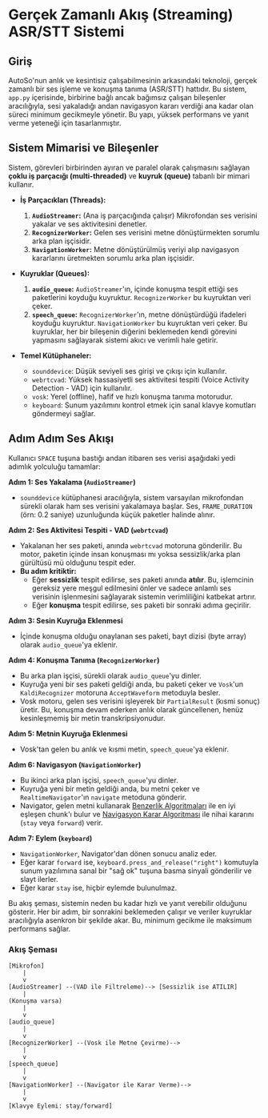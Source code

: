 # Gerçek Zamanlı Akış (Streaming) ASR/STT Sistemi

## Giriş

AutoSo'nun anlık ve kesintisiz çalışabilmesinin arkasındaki teknoloji, gerçek zamanlı bir ses işleme ve konuşma tanıma (ASR/STT) hattıdır. Bu sistem, `app.py` içerisinde, birbirine bağlı ancak bağımsız çalışan bileşenler aracılığıyla, sesi yakaladığı andan navigasyon kararı verdiği ana kadar olan süreci minimum gecikmeyle yönetir. Bu yapı, yüksek performans ve yanıt verme yeteneği için tasarlanmıştır.

## Sistem Mimarisi ve Bileşenler

Sistem, görevleri birbirinden ayıran ve paralel olarak çalışmasını sağlayan **çoklu iş parçacığı (multi-threaded)** ve **kuyruk (queue)** tabanlı bir mimari kullanır.

-   **İş Parçacıkları (Threads):**
    1.  **`AudioStreamer`:** (Ana iş parçacığında çalışır) Mikrofondan ses verisini yakalar ve ses aktivitesini denetler.
    2.  **`RecognizerWorker`:** Gelen ses verisini metne dönüştürmekten sorumlu arka plan işçisidir.
    3.  **`NavigationWorker`:** Metne dönüştürülmüş veriyi alıp navigasyon kararlarını üretmekten sorumlu arka plan işçisidir.

-   **Kuyruklar (Queues):**
    1.  **`audio_queue`:** `AudioStreamer`'ın, içinde konuşma tespit ettiği ses paketlerini koyduğu kuyruktur. `RecognizerWorker` bu kuyruktan veri çeker.
    2.  **`speech_queue`:** `RecognizerWorker`'ın, metne dönüştürdüğü ifadeleri koyduğu kuyruktur. `NavigationWorker` bu kuyruktan veri çeker.
    Bu kuyruklar, her bir bileşenin diğerini beklemeden kendi görevini yapmasını sağlayarak sistemi akıcı ve verimli hale getirir.

-   **Temel Kütüphaneler:**
    -   `sounddevice`: Düşük seviyeli ses girişi ve çıkışı için kullanılır.
    -   `webrtcvad`: Yüksek hassasiyetli ses aktivitesi tespiti (Voice Activity Detection - VAD) için kullanılır.
    -   `vosk`: Yerel (offline), hafif ve hızlı konuşma tanıma motorudur.
    -   `keyboard`: Sunum yazılımını kontrol etmek için sanal klavye komutları göndermeyi sağlar.

## Adım Adım Ses Akışı

Kullanıcı `SPACE` tuşuna bastığı andan itibaren ses verisi aşağıdaki yedi adımlık yolculuğu tamamlar:

**Adım 1: Ses Yakalama (`AudioStreamer`)**
-   `sounddevice` kütüphanesi aracılığıyla, sistem varsayılan mikrofondan sürekli olarak ham ses verisini yakalamaya başlar. Ses, `FRAME_DURATION` (örn: 0.2 saniye) uzunluğunda küçük paketler halinde alınır.

**Adım 2: Ses Aktivitesi Tespiti - VAD (`webrtcvad`)**
-   Yakalanan her ses paketi, anında `webrtcvad` motoruna gönderilir. Bu motor, paketin içinde insan konuşması mı yoksa sessizlik/arka plan gürültüsü mü olduğunu tespit eder.
-   **Bu adım kritiktir:**
    -   Eğer **sessizlik** tespit edilirse, ses paketi anında **atılır**. Bu, işlemcinin gereksiz yere meşgul edilmesini önler ve sadece anlamlı ses verisinin işlenmesini sağlayarak sistemin verimliliğini katbekat artırır.
    -   Eğer **konuşma** tespit edilirse, ses paketi bir sonraki adıma geçirilir.

**Adım 3: Sesin Kuyruğa Eklenmesi**
-   İçinde konuşma olduğu onaylanan ses paketi, bayt dizisi (byte array) olarak `audio_queue`'ya eklenir.

**Adım 4: Konuşma Tanıma (`RecognizerWorker`)**
-   Bu arka plan işçisi, sürekli olarak `audio_queue`'yu dinler.
-   Kuyruğa yeni bir ses paketi geldiği anda, bu paketi çeker ve `Vosk`'un `KaldiRecognizer` motoruna `AcceptWaveform` metoduyla besler.
-   Vosk motoru, gelen ses verisini işleyerek bir `PartialResult` (kısmi sonuç) üretir. Bu, konuşma devam ederken anlık olarak güncellenen, henüz kesinleşmemiş bir metin transkripsiyonudur.

**Adım 5: Metnin Kuyruğa Eklenmesi**
-   Vosk'tan gelen bu anlık ve kısmi metin, `speech_queue`'ya eklenir.

**Adım 6: Navigasyon (`NavigationWorker`)**
-   Bu ikinci arka plan işçisi, `speech_queue`'yu dinler.
-   Kuyruğa yeni bir metin geldiği anda, bu metni çeker ve `RealtimeNavigator`'ın `navigate` metoduna gönderir.
-   Navigator, gelen metni kullanarak [Benzerlik Algoritmaları](./similarity_algorithms.md) ile en iyi eşleşen chunk'ı bulur ve [Navigasyon Karar Algoritması](./navigation_decisions.md) ile nihai kararını (`stay` veya `forward`) verir.

**Adım 7: Eylem (`keyboard`)**
-   `NavigationWorker`, Navigator'dan dönen sonucu analiz eder.
-   Eğer karar `forward` ise, `keyboard.press_and_release("right")` komutuyla sunum yazılımına sanal bir "sağ ok" tuşuna basma sinyali gönderilir ve slayt ilerler.
-   Eğer karar `stay` ise, hiçbir eylemde bulunulmaz.

Bu akış şeması, sistemin neden bu kadar hızlı ve yanıt verebilir olduğunu gösterir. Her bir adım, bir sonrakini beklemeden çalışır ve veriler kuyruklar aracılığıyla asenkron bir şekilde akar. Bu, minimum gecikme ile maksimum performans sağlar.

### Akış Şeması

```
[Mikrofon]
    |
    v
[AudioStreamer] --(VAD ile Filtreleme)--> [Sessizlik ise ATILIR]
    |
(Konuşma varsa)
    |
    v
[audio_queue]
    |
    v
[RecognizerWorker] --(Vosk ile Metne Çevirme)-->
    |
    v
[speech_queue]
    |
    v
[NavigationWorker] --(Navigator ile Karar Verme)-->
    |
    v
[Klavye Eylemi: stay/forward]
```